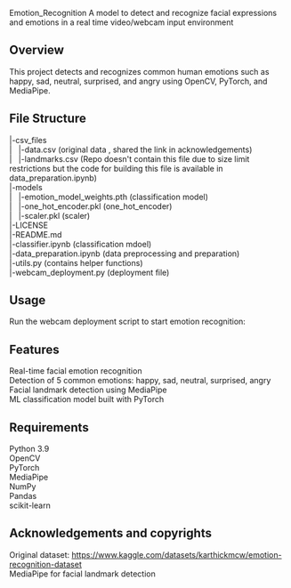 Emotion_Recognition
A model to detect and recognize facial expressions and emotions in a real time video/webcam input environment
## Overview
This project detects and recognizes common human emotions such as happy, sad, neutral, surprised, and angry using OpenCV, PyTorch, and MediaPipe.

## File Structure
|-csv_files <br>
|  &nbsp;&nbsp;|-data.csv (original data , shared the link in acknowledgements)<br>
|  &nbsp;&nbsp;|-landmarks.csv (Repo doesn't contain this file due to size limit restrictions but the code for building this file is available in data_preparation.ipynb)<br>
|-models<br>
|  &nbsp;&nbsp;|-emotion_model_weights.pth (classification model)<br>
|  &nbsp;&nbsp;|-one_hot_encoder.pkl (one_hot_encoder)<br>
|  &nbsp;&nbsp;|-scaler.pkl (scaler)<br>
|-LICENSE<br>
|-README.md <br>
|-classifier.ipynb (classification mdoel)<br>
|-data_preparation.ipynb (data preprocessing and preparation)<br>
|-utils.py (contains helper functions)<br>
|-webcam_deployment.py (deployment file)<br>

## Usage
Run the webcam deployment script to start emotion recognition:<br>
## Features
Real-time facial emotion recognition<br>
Detection of 5 common emotions: happy, sad, neutral, surprised, angry<br>
Facial landmark detection using MediaPipe<br>
ML classification model built with PyTorch<br>

## Requirements

Python 3.9<br>
OpenCV<br>
PyTorch<br>
MediaPipe<br>
NumPy<br>
Pandas<br>
scikit-learn<br>

## Acknowledgements and copyrights
Original dataset: https://www.kaggle.com/datasets/karthickmcw/emotion-recognition-dataset <br>
MediaPipe for facial landmark detection<br>
